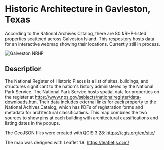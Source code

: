 # Historic Architecture in Gavleston, Texas

According to the National Archives Catalog, there are 80 NRHP-listed properties scattered across Galveston Island. This respository hosts data for an interactive webmap showing their locations. Currently still in process.

![Galveston NRHP](https://github.com/lsbravo/Galveston_NRHP_Listings/assets/121823541/dd653b25-ee2c-4791-aff8-0a09059dacc9)

## Description

The National Register of Historic Places is a list of sites, buildings, and structures significant to the nation's history administered by the National Park Service. The National Park Service hosts spatial data for properties on the register at https://www.nps.gov/subjects/nationalregister/data-downloads.htm. Their data includes external links for each property to the National Achives Catalog, which has PDFs of registration forms and metadata for architectural classifications. This map combines the two sources to show pins at each building with architectural classifications and listing dates in the popups.

The GeoJSON files were created with QGIS 3.28:
https://qgis.org/en/site/

The map was designed with Leaflet 1.9:
https://leafletjs.com/
